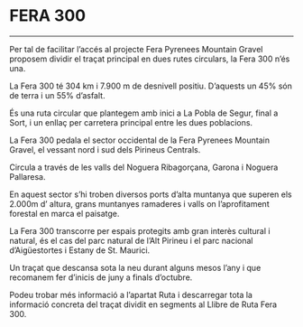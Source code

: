# FERA 300

---

Per tal de facilitar l’accés al projecte Fera Pyrenees Mountain Gravel proposem dividir el traçat principal en dues rutes circulars, la Fera 300 n’és una.

La Fera 300 té 304 km i 7.900 m de desnivell positiu. D’aquests un 45% són de terra i un 55% d’asfalt.

És una ruta circular que plantegem amb inici a La Pobla de Segur, final a Sort, i un enllaç per carretera principal entre les dues poblacions.

La Fera 300 pedala el sector occidental de la Fera Pyrenees Mountain Gravel, el vessant nord i sud dels Pirineus Centrals.

Circula a través de les valls del Noguera Ribagorçana, Garona i Noguera Pallaresa.

En aquest sector s’hi troben diversos ports d’alta muntanya que superen els 2.000m d’ altura, grans muntanyes ramaderes i valls on l’aprofitament forestal en marca el paisatge.

La Fera 300 transcorre per espais protegits amb gran interès cultural i natural, és el cas del parc natural de l’Alt Pirineu i el parc nacional d’Aigüestortes i Estany de St. Maurici.

Un traçat que descansa sota la neu durant alguns mesos l’any i que recomanem fer d’inicis de juny a finals d’octubre.

Podeu trobar més informació a l’apartat Ruta i descarregar tota la informació concreta del traçat dividit en segments al Llibre de Ruta Fera 300.
